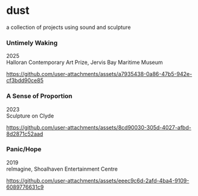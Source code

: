 # dust
a collection of projects using sound and sculpture

### Untimely Waking
2025  
Halloran Contemporary Art Prize, Jervis Bay Maritime Museum  

https://github.com/user-attachments/assets/a7935438-0a86-47b5-942e-cf3bdd90ce85

### A Sense of Proportion
2023  
Sculpture on Clyde  

https://github.com/user-attachments/assets/8cd90030-305d-4027-afbd-8d2871c52aad

### Panic/Hope
2019  
reImagine, Shoalhaven Entertainment Centre  

https://github.com/user-attachments/assets/eeec9c6d-2afd-4ba4-9109-6089776631c9

